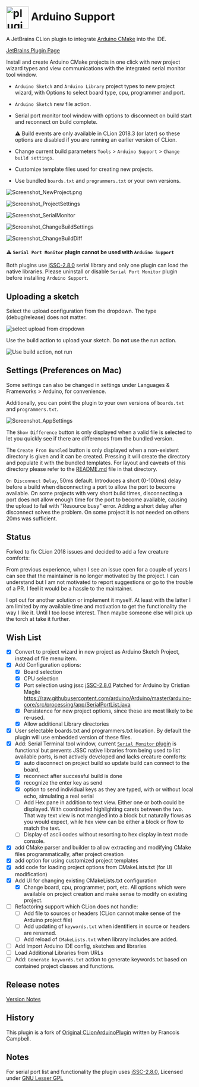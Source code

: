 # <img src="resources/META-INF/pluginIcon.svg" alt="pluginIcon.svg" width="60" align="absmiddle"/> Arduino Support

A JetBrains CLion plugin to integrate
[Arduino CMake](https://github.com/francoiscampbell/arduino-cmake) into the IDE.

[JetBrains Plugin Page](https://plugins.jetbrains.com/plugin/11301-arduino-support)

Install and create Arduino CMake projects in one click with new project wizard types and view
communications with the integrated serial monitor tool window.

* `Arduino Sketch` and `Arduino Library` project types to new project wizard, with Options to
  select board type, cpu, programmer and port.

* `Arduino Sketch` new file action.

* Serial port monitor tool window with options to disconnect on build start and reconnect on
  build complete.

  :warning: Build events are only available in CLion 2018.3 (or later) so these options are
  disabled if you are running an earlier version of CLion.

* Change current build parameters `Tools` > `Arduino Support` > `Change build settings`.

* Customize template files used for creating new projects.

* Use bundled `boards.txt` and `programmers.txt` or your own versions.

![Screenshot_NewProject.png](/assets/images/Screenshot_NewProject.png)

![Screenshot_ProjectSettings](/assets/images/Screenshot_ProjectSettings.png)

![Screenshot_SerialMonitor](/assets/images/Screenshot_SerialMonitor.png)

![Screenshot_ChangeBuildSettings](/assets/images/Screenshot_ChangeBuildSettings.png)

![Screenshot_ChangeBuildDiff](/assets/images/Screenshot_ChangeBuildDiff.png)

#### :warning: `Serial Port Monitor` plugin cannot be used with `Arduino Support`

Both plugins use [jSSC-2.8.0] serial library and only one plugin can load the native libraries.
Please uninstall or disable `Serial Port Monitor` plugin before installing `Arduino Support`.

## Uploading a sketch
Select the upload configuration from the dropdown. The type (debug/release) does not matter.

![select upload from dropdown](/assets/images/Screenshot_RunDebugConfiguration.png)

Use the build action to upload your sketch. Do __not__ use the run action.

![Use build action, not run](/assets/images/Screenshot_BuildNotRun.png)

## Settings (Preferences on Mac)

Some settings can also be changed in settings under Languages & Frameworks > Arduino, for
convenience.

Additionally, you can point the plugin to your own versions of `boards.txt` and
`programmers.txt`.

![Screenshot_AppSettings](/assets/images/Screenshot_AppSettings.png)

The `Show Difference` button is only displayed when a valid file is selected to let you quickly
see if there are differences from the bundled version.

The `Create From Bundled` button is only displayed when a non-existent directory is given and it
can be created. Pressing it will create the directory and populate it with the bundled
templates. For layout and caveats of this directory please refer to the
[README.md](/resources/com/vladsch/clionarduinoplugin/templates/README.md)
file in that directory.

`On Disconnect Delay`, 50ms default. Introduces a short (0-100ms) delay before a build when
disconnecting a port to allow the port to become available. On some projects with very short
build times, disconnecting a port does not allow enough time for the port to become available,
causing the upload to fail with "Resource busy" error. Adding a short delay after disconnect
solves the problem. On some project it is not needed on others 20ms was sufficient.

## Status

Forked to fix CLion 2018 issues and decided to add a few creature comforts:

From previous experience, when I see an issue open for a couple of years I can see that the
maintainer is no longer motivated by the project. I can understand but I am not motivated to
report suggestions or go to the trouble of a PR. I feel it would be a hassle to the maintainer.

I opt out for another solution or implement it myself. At least with the latter I am limited by
my available time and motivation to get the functionality the way I like it. Until I too loose
interest. Then maybe someone else will pick up the torch at take it further.

## Wish List

* [x] Convert to project wizard in new project as Arduino Sketch Project, instead of file menu
      item.
* [x] Add Configuration options:
  * [x] Board selection
  * [x] CPU selection
  * [x] Port selection using jssc [jSSC-2.8.0] Patched for Arduino by Cristian Maglie
        https://raw.githubusercontent.com/arduino/Arduino/master/arduino-core/src/processing/app/SerialPortList.java
  * [x] Persistence for new project options, since these are most likely to be re-used.
  * [x] Allow additional Library directories
* [x] User selectable boards.txt and programmers.txt location. By default the plugin will use
      embedded version of these files.
* [x] Add: Serial Terminal tool window, current
      [`Serial Monitor` plugin](https://plugins.jetbrains.com/plugin/8031-serial-port-monitor)
      is functional but prevents JSSC native libraries from being used to list available ports,
      is not actively developed and lacks creature comforts:
  * [x] auto disconnect on project build so update build can connect to the board,
  * [x] reconnect after successful build is done
  * [x] recognize the enter key as send
  * [x] option to send individual keys as they are typed, with or without local echo, simulating
        a real serial
  * [ ] Add Hex pane in addition to text view. Either one or both could be displayed. With
        coordinated highlighting carets between the two. That way text view is not mangled into
        a block but naturally flows as you would expect, while hex view can be either a block or
        flow to match the text.
  * [ ] Display of ascii codes without resorting to hex display in text mode console.
* [x] add CMake parser and builder to allow extracting and modifying CMake files
      programmatically, after project creation
* [x] add option for using customized project templates
* [x] add code for loading project options from CMakeLists.txt (for UI modification)
* [x] Add UI for changing existing CMakeLists.txt configuration
  * [x] Change board, cpu, programmer, port, etc. All options which were available on project
        creation and make sense to modify on existing project.
* [ ] Refactoring support which CLion does not handle:
  * [ ] Add file to sources or headers (CLion cannot make sense of the Arduino project file)
  * [ ] Add updating of `keywords.txt` when identifiers in source or headers are renamed.
  * [ ] Add reload of `CMakeLists.txt` when library includes are added.
* [ ] Add Import Arduino IDE config, sketches and libraries
* [ ] Load Additional Libraries from URLs
* [ ] Add: `Generate keywords.txt` action to generate keywords.txt based on contained project
      classes and functions.

## Release notes

[Version Notes](VERSION.md)

## History

This plugin is a fork of
[Original CLionArduinoPlugin](https://github.com/francoiscampbell/CLionArduinoPlugin) written by
Francois Campbell.

## Notes

For serial port list and functionality the plugin uses [jSSC-2.8.0], Licensed under
[GNU Lesser GPL]

[GNU Lesser GPL]: http://www.gnu.org/licenses/lgpl.html
[jSSC-2.8.0]: https://github.com/scream3r/java-simple-serial-connector

